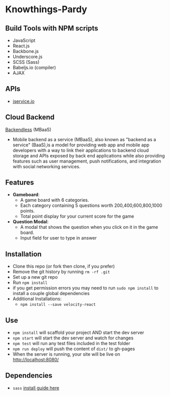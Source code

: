 # Knowthings-Pardy

## Build Tools with NPM scripts
  - JavaScript
  - React.js
  - Backbone.js
  - Underscore.js
  - SCSS (Sass)
  - Babeljs.io (compiler)
  - AJAX 

## APIs
  - [jservice.io](http://jservice.io/)

## Cloud Backend
  [Backendless](https://backendless.com/) (MBaaS)
- Mobile backend as a service (MBaaS), also known as "backend as a service" (BaaS),is a model for providing web app and mobile app developers with a way to link their applications to backend cloud storage and APIs exposed by back end applications while also providing features such as user management, push notifications, and integration with social networking services.

## Features
  - **Gameboard**:
    - A game board with 6 categories.
    - Each category containing 5 questions worth 200,400,600,800,1000 points.
    - Total point display for your current score for the game
  - **Question Modal**:
    - A modal that shows the question when you click on it in the game board.
    - Input field for user to type in answer

## Installation
- Clone this repo (or fork then clone, if you prefer)
- Remove the git history by running `rm -rf .git`
- Set up a new git repo
- Run `npm install`
- if you get permission errors you may need to run `sudo npm install` to install a couple global dependencies
- Additional Installations:
  - `npm install --save velocity-react`

## Use
- `npm install` will scaffold your project AND start the dev server
- `npm start` will start the dev server and watch for changes
- `npm test` will run any test files included in the test folder
- `npm run deploy` will push the content of `dist/` to gh-pages
- When the server is running, your site will be live on [http://localhost:8080/](http://localhost:8080/)

## Dependencies
- `sass` [install guide here](http://sass-lang.com/install)
